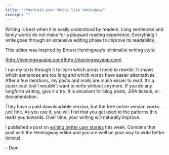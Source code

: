 ```yaml
---
title: ":fountain_pen: Write like Hemingway"
excerpt: ""
---
```

Writing is best when it is easily understood by readers. Long sentences and fancy words do not make for a pleasant reading experience. Everything I write goes through an extensive editing phase to improve its readability.

This editor was inspired by Ernest Hemingway’s minimalist writing style:

[http://hemingwayapp.com](http://hemingwayapp.com)

I run my texts through it to learn which areas I need to rewrite. It shows which sentences are too long and which words have easier alternatives. After a few iterations, my posts and mails are much easier to read. It’s a super cool tool I wouldn’t want to write without anymore. If you do any longform writing, give it a try. It is excellent for blog posts, JIRA tickets, or documentation.

They have a paid downloadable version, but the free online version works just fine. As you use it, you will find that you get used to the patterns this leads you towards. Over time, your writing will naturally improve.

I published a post on [writing better user stories](/posts/as-a-user-story/) this week. Combine that post with the Hemingway editor and you are well on your way to write better tickets!

– Dom

